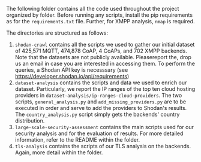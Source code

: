 The following folder contains all the code used throughout the project organized by folder. Before running any scripts, install the pip requirements as for the `requirements.txt` file. Further, for XMPP analysis, `nmap` is required.

The directories are structured as follows:

1. `shodan-crawl` contains all the scripts we used to gather our initial dataset of 425,571 MQTT, 474,878 CoAP, 4 CoAPs, and 702 XMPP backends. Note that the datasets are not publicly available. Pleasereport the, drop us an email in case you are interested in accessing them. To perform the queries, a Shodan API key is necesssary (see https://developer.shodan.io/api/requirements)
2. `dataset-analysis` contains the scripts and data we used to enrich our dataset. Particularly, we report the IP ranges of the top ten cloud hosting providers in `dataset-analysis/ip-ranges-cloud-providers`. The two scripts, `general_analysis.py` and `add_missing_providers.py` are to be executed in order and serve to add the providers to Shodan's results. The `country_analysis.py` script simply gets the backends' country distribution.
3. `large-scale-security-assessment` contains the main scripts used for our security analysis and for the evaluation of results. For more detailed information, refer to the README within the folder.
4. `tls-analysis` contains the scripts of our TLS analysis on the backends. Again, more detail within the folder.